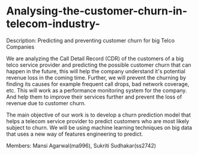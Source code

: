 # Analysing-the-customer-churn-in-telecom-industry-

Description: Predicting and preventing customer churn for big Telco Companies

We are analyzing the Call Detail Record (CDR) of the customers of a big telco service provider and predicting the possible customer churn that can happen in the future, this will help the company understand it's potential revenue loss in the coming time. Further, we will prevent the churning by finding its causes for example frequent call drops, bad network coverage, etc. This will work as a performance monitoring system for the company. And help them to improve their services further and prevent the loss of revenue due to customer churn. 

The main objective of our work is to develop a churn prediction model that helps a telecom service provider to predict customers who are most likely subject to churn. We will be using machine learning techniques on big data that uses a new way of features engineering to predict.

Members: Mansi Agarwal(ma996), Sukriti Sudhakar(ss2742)
